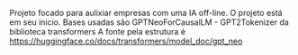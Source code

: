 Projeto focado para aulixiar empresas com uma IA off-line.
O projeto está em seu inicio.
Bases usadas são GPTNeoForCausalLM - GPT2Tokenizer da biblioteca transformers
A fonte pela estrutura é https://huggingface.co/docs/transformers/model_doc/gpt_neo
